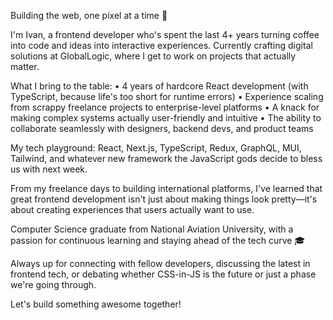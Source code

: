 Building the web, one pixel at a time 🚀

I'm Ivan, a frontend developer who's spent the last 4+ years turning coffee into code and ideas into interactive experiences. Currently crafting digital solutions at GlobalLogic, where I get to work on projects that actually matter.

What I bring to the table:
• 4 years of hardcore React development (with TypeScript, because life's too short for runtime errors)
• Experience scaling from scrappy freelance projects to enterprise-level platforms
• A knack for making complex systems actually user-friendly and intuitive
• The ability to collaborate seamlessly with designers, backend devs, and product teams

My tech playground: React, Next.js, TypeScript, Redux, GraphQL, MUI, Tailwind, and whatever new framework the JavaScript gods decide to bless us with next week.

From my freelance days to building international platforms, I've learned that great frontend development isn't just about making things look pretty—it's about creating experiences that users actually want to use.

Computer Science graduate from National Aviation University, with a passion for continuous learning and staying ahead of the tech curve 🎓

Always up for connecting with fellow developers, discussing the latest in frontend tech, or debating whether CSS-in-JS is the future or just a phase we're going through.

Let's build something awesome together!
